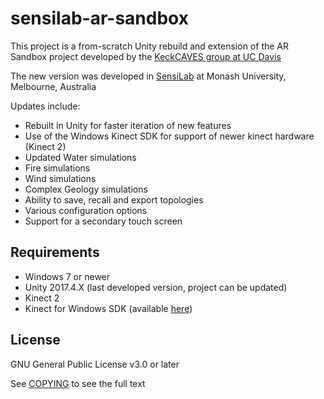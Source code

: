 # sensilab-ar-sandbox
 This project is a from-scratch Unity rebuild and extension of the AR Sandbox project developed by the [KeckCAVES group at UC Davis](https://web.cs.ucdavis.edu/~okreylos/ResDev/SARndbox/)

The new version was developed in [SensiLab](https://sensilab.monash.edu) at Monash University, Melbourne, Australia

Updates include:
* Rebuilt in Unity for faster iteration of new features
* Use of the Windows Kinect SDK for support of newer kinect hardware (Kinect 2)
* Updated Water simulations
* Fire simulations
* Wind simulations
* Complex Geology simulations
* Ability to save, recall and export topologies
* Various configuration options
* Support for a secondary touch screen

 ## Requirements
 * Windows 7 or newer
 * Unity 2017.4.X (last developed version, project can be updated)
 * Kinect 2
 * Kinect for Windows SDK (available [here](https://www.microsoft.com/en-au/download/details.aspx?id=44561))

## License
GNU General Public License v3.0 or later

See [COPYING](COPYING) to see the full text
